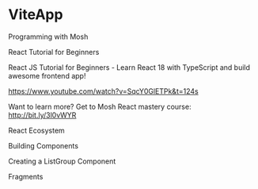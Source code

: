 # ViteApp
Programming with Mosh

React Tutorial for Beginners

React JS Tutorial for Beginners - Learn React 18 with TypeScript and build awesome frontend app! 

https://www.youtube.com/watch?v=SqcY0GlETPk&t=124s

Want to learn more? Get to Mosh React mastery course: http://bit.ly/3l0vWYR

React Ecosystem

Building Components

Creating a ListGroup Component

Fragments

